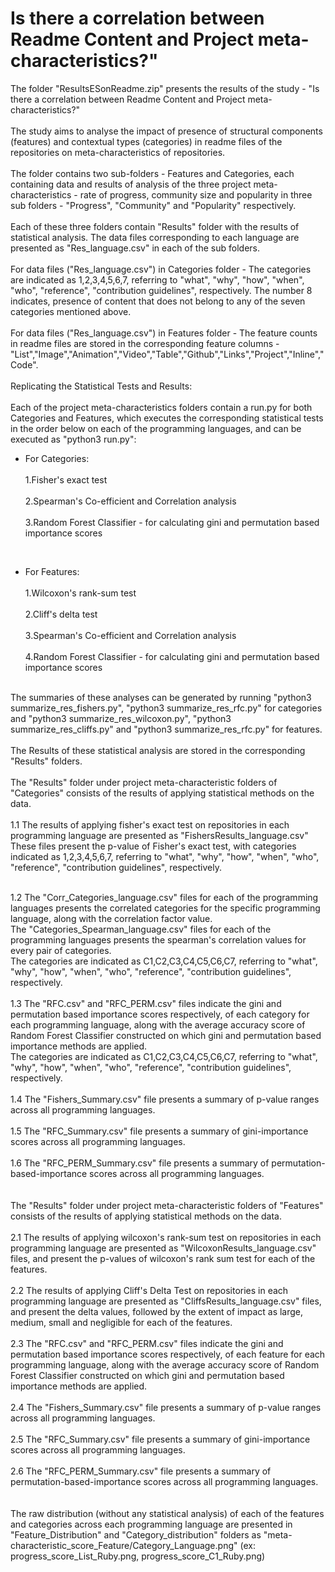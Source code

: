 # Is there a correlation between Readme Content and Project meta-characteristics?"

The folder "ResultsESonReadme.zip" presents the results of the study - "Is there a correlation between Readme Content and Project
meta-characteristics?"
<br><br>The study aims to analyse the impact of presence of structural components (features) and contextual types (categories) in readme
files of the repositories on meta-characteristics of repositories.
<br><br>
The folder contains two sub-folders - Features and Categories, each containing data and results of analysis of the three project meta-characteristics - 
rate of progress, community size and popularity in three sub folders - "Progress", "Community" and "Popularity" respectively. 
<br><br>
Each of these three folders contain "Results" folder with the results of statistical analysis.
The data files corresponding to each language are presented as "Res_language.csv" in each of the sub folders.
<br><br>
For data files ("Res_language.csv") in Categories folder - The categories are indicated as 1,2,3,4,5,6,7, referring to "what", "why", "how", "when", "who", "reference", "contribution guidelines", respectively. The number 8 indicates, presence of content that does not belong to any of the seven categories mentioned above.
<br><br>
For data files ("Res_language.csv") in Features folder - The feature counts in readme files are stored in the corresponding feature columns - "List","Image","Animation","Video","Table","Github","Links","Project","Inline","Code".
<br><br>
Replicating the Statistical Tests and Results:
<br><br>
Each of the project meta-characteristics folders contain a run.py for both Categories and Features, which executes the corresponding statistical tests in the order below on each of the programming languages, and can be executed as "python3 run.py":

* For Categories:<br><br>
1.Fisher's exact test<br><br>
2.Spearman's Co-efficient and Correlation analysis<br><br>
3.Random Forest Classifier - for calculating gini and permutation based importance scores<br> 
<br>


* For Features: <br><br>
1.Wilcoxon's rank-sum test<br><br>
2.Cliff's delta test<br><br>
3.Spearman's Co-efficient and Correlation analysis<br><br>
4.Random Forest Classifier - for calculating gini and permutation based importance scores <br>
<br>
The summaries of these analyses can be generated by running "python3 summarize_res_fishers.py", "python3 summarize_res_rfc.py" for categories and  "python3 summarize_res_wilcoxon.py", "python3 summarize_res_cliffs.py" and "python3 summarize_res_rfc.py" for features.
<br><br>      
The Results of these statistical analysis are stored in the corresponding "Results" folders.
<br><br>
The "Results" folder under project meta-characteristic folders of "Categories" consists of the results of applying statistical methods on the data.
<br><br>
1.1 The results of applying fisher's exact test on repositories in each programming language are presented as "FishersResults_language.csv"
<br>
These files present the p-value of Fisher's exact test, with categories indicated as 1,2,3,4,5,6,7, referring to "what", "why", "how", "when", "who", "reference", "contribution guidelines", respectively.
<br>
<br>
  
1.2 The "Corr_Categories_language.csv" files for each of the programming languages presents the correlated categories for the specific programming language, along with the correlation factor value.
<br>
The "Categories_Spearman_language.csv" files for each of the programming languages presents the spearman's correlation values for every pair of categories.	
<br>
The categories are indicated as C1,C2,C3,C4,C5,C6,C7, referring to "what", "why", "how", "when", "who", "reference", "contribution guidelines", respectively.
<br><br>
1.3 The "RFC.csv" and "RFC_PERM.csv" files indicate the gini and permutation based importance scores respectively, of each category for each programming language, along with the average accuracy score of Random Forest Classifier constructed on which gini and permutation based importance methods are applied.
<br>
The categories are indicated as C1,C2,C3,C4,C5,C6,C7, referring to "what", "why", "how", "when", "who", "reference", "contribution guidelines", respectively.
<br>
<br>
1.4 The "Fishers_Summary.csv" file presents a summary of p-value ranges across all programming languages.
<br>
<br>
1.5 The "RFC_Summary.csv" file presents a summary of gini-importance scores across all programming languages.
<br>
<br>
1.6 The "RFC_PERM_Summary.csv" file presents a summary of permutation-based-importance scores across all programming languages.
<br><br><br>
The "Results" folder under project meta-characteristic folders of "Features" consists of the results of applying statistical methods on the data.
<br>
<br>2.1 The results of applying wilcoxon's rank-sum test on repositories in each programming language are presented as "WilcoxonResults_language.csv" files, and present the p-values of wilcoxon's rank sum test for each of the features.
<br>
<br>2.2 The results of applying Cliff's Delta Test on repositories in each programming language are presented as "CliffsResults_language.csv" files, and present the delta values, followed by the extent of impact as large, medium, small and negligible for each of the features.
<br>
<br>2.3 The "RFC.csv" and "RFC_PERM.csv" files indicate the gini and permutation based importance scores respectively, of each feature for each programming language, along with the average accuracy score of Random Forest Classifier constructed on which gini and permutation based importance methods are applied.
<br>
<br>2.4 The "Fishers_Summary.csv" file presents a summary of p-value ranges across all programming languages.
<br>
<br>2.5 The "RFC_Summary.csv" file presents a summary of gini-importance scores across all programming languages.
<br>
<br>2.6 The "RFC_PERM_Summary.csv" file presents a summary of permutation-based-importance scores across all programming languages.
<br><br><br>
The raw distribution (without any statistical analysis) of each of the features and categories across each programming language are presented in "Feature_Distribution" and "Category_distribution" folders as "meta-characteristic_score_Feature/Category_Language.png" (ex: progress_score_List_Ruby.png, progress_score_C1_Ruby.png)
